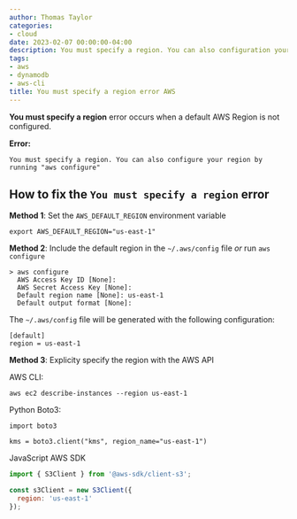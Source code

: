 ```yaml
---
author: Thomas Taylor
categories:
- cloud
date: 2023-02-07 00:00:00-04:00
description: You must specify a region. You can also configuration your region byrunning "aws configure"
tags:
- aws
- dynamodb
- aws-cli
title: You must specify a region error AWS
---
```


**You must specify a region** error occurs when a default AWS Region is not configured.

**Error:**
```text
You must specify a region. You can also configure your region by running "aws configure"
```

## How to fix the `You must specify a region` error

**Method 1**:
Set the `AWS_DEFAULT_REGION` environment variable

```shell
export AWS_DEFAULT_REGION="us-east-1"
```

**Method 2**:
Include the default region in the `~/.aws/config` file _or_ run `aws configure`

```shell
> aws configure
  AWS Access Key ID [None]:
  AWS Secret Access Key [None]:
  Default region name [None]: us-east-1
  Default output format [None]:
```

The `~/.aws/config` file will be generated with the following configuration:

```text
[default]
region = us-east-1
```

**Method 3**:
Explicity specify the region with the AWS API

AWS CLI:

```shell
aws ec2 describe-instances --region us-east-1
```

Python Boto3:

```python3
import boto3

kms = boto3.client("kms", region_name="us-east-1")
```

JavaScript AWS SDK

```javascript
import { S3Client } from '@aws-sdk/client-s3';

const s3Client = new S3Client({
  region: 'us-east-1'
});
```